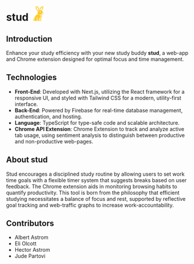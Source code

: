 # stud <img src="stud_logo.png" alt="logo" width="40"/>

## Introduction
Enhance your study efficiency with your new study buddy **stud**, a web-app and Chrome extension designed for optimal focus and time management.

## Technologies
- **Front-End**: Developed with Next.js, utilizing the React framework for a responsive UI, and styled with Tailwind CSS for a modern, utility-first interface.
- **Back-End**: Powered by Firebase for real-time database management, authentication, and hosting.
- **Language**: TypeScript for type-safe code and scalable architecture.
- **Chrome API Extension**: Chrome Extension to track and analyze active tab usage, using sentiment analysis to distinguish between productive and non-productive web-pages.

## About stud
Stud encourages a disciplined study routine by allowing users to set work time goals with a flexible timer system that suggests breaks based on user feedback. The Chrome extension aids in monitoring browsing habits to quantify productivity. This tool is born from the philosophy that efficient studying necessitates a balance of focus and rest, supported by reflective goal tracking and web-traffic graphs to increase work-accountability.

## Contributors
- Albert Astrom
- Eli Olcott
- Hector Astrom
- Jude Partovi

